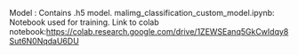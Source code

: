 Model : Contains .h5 model.
malimg_classification_custom_model.ipynb: Notebook used for training.
Link to colab notebook:https://colab.research.google.com/drive/1ZEWSEanq5GkCwIdqy8Sut6N0NqdaU6DU
